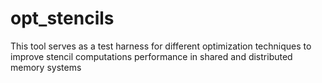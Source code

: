 opt_stencils
============

This tool serves as a test harness for different optimization techniques to improve stencil computations performance in shared and distributed memory systems
